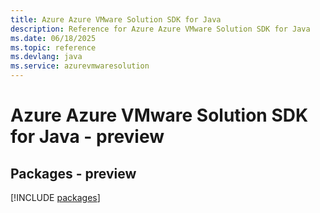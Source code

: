```yaml
---
title: Azure Azure VMware Solution SDK for Java
description: Reference for Azure Azure VMware Solution SDK for Java
ms.date: 06/18/2025
ms.topic: reference
ms.devlang: java
ms.service: azurevmwaresolution
---
```

# Azure Azure VMware Solution SDK for Java - preview
## Packages - preview
[!INCLUDE [packages](azure-vmware-solution-index.md)]